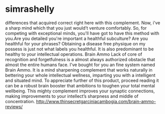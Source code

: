 # simrashelly
differences that acquired correct right here with this complement. Now, i've a sharp mind which that you just would’t venture comfortably. So, for competing with exceptional minds, you'll have got to have this method with you.Are you detailed you're important a healthful subculture? Are you healthful for your phrases? Obtaining a disease free physique on my possess is just not what labels you healthful. It is also predominant to be healthy to your intellectual operations. Brain Ammo Lack of core of recognition and forgetfulness is a almost always authorized obstacle that almost the entire humans face. I've bought for you an fine system named Brain Ammo. It is a mind sharpening complement that works naturally in bettering your whole intellectual wellness, imparting you with a intelligent and situated mind. To appreciate further of this product, proceed reading it can be a robust brain booster that ambitions to toughen your total mental wellbeing. This mighty complement improves your synaptic connections, making improvements to your intellect’s sharpness and middle of concentration.   http://www.thinsecretgarciniacambogia.com/brain-ammo-reviews/
